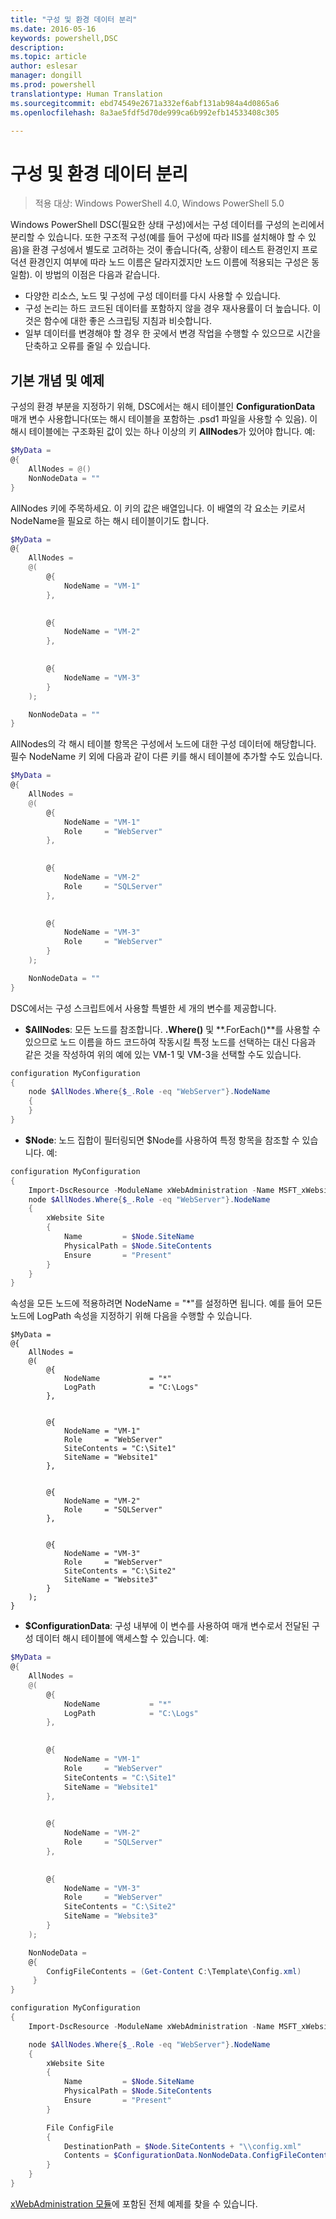 ```yaml
---
title: "구성 및 환경 데이터 분리"
ms.date: 2016-05-16
keywords: powershell,DSC
description: 
ms.topic: article
author: eslesar
manager: dongill
ms.prod: powershell
translationtype: Human Translation
ms.sourcegitcommit: ebd74549e2671a332ef6abf131ab984a4d0865a6
ms.openlocfilehash: 8a3ae5fdf5d70de999ca6b992efb14533408c305

---
```


# 구성 및 환경 데이터 분리

>적용 대상: Windows PowerShell 4.0, Windows PowerShell 5.0

Windows PowerShell DSC(필요한 상태 구성)에서는 구성 데이터를 구성의 논리에서 분리할 수 있습니다. 또한 구조적 구성(예를 들어 구성에 따라 IIS를 설치해야 할 수 있음)을 환경 구성에서 별도로 고려하는 것이 좋습니다(즉, 상황이 테스트 환경인지 프로덕션 환경인지 여부에 따라 노드 이름은 달라지겠지만 노드 이름에 적용되는 구성은 동일함). 이 방법의 이점은 다음과 같습니다.

* 다양한 리소스, 노드 및 구성에 구성 데이터를 다시 사용할 수 있습니다.
* 구성 논리는 하드 코드된 데이터를 포함하지 않을 경우 재사용률이 더 높습니다. 이것은 함수에 대한 좋은 스크립팅 지침과 비슷합니다.
* 일부 데이터를 변경해야 할 경우 한 곳에서 변경 작업을 수행할 수 있으므로 시간을 단축하고 오류를 줄일 수 있습니다.

## 기본 개념 및 예제

구성의 환경 부분을 지정하기 위해, DSC에서는 해시 테이블인 **ConfigurationData** 매개 변수 사용합니다(또는 해시 테이블을 포함하는 .psd1 파일을 사용할 수 있음). 이 해시 테이블에는 구조화된 값이 있는 하나 이상의 키 **AllNodes**가 있어야 합니다. 예:

```powershell
$MyData = 
@{
    AllNodes = @()
    NonNodeData = ""   
}
```

AllNodes 키에 주목하세요. 이 키의 값은 배열입니다. 이 배열의 각 요소는 키로서 NodeName을 필요로 하는 해시 테이블이기도 합니다.

```powershell
$MyData = 
@{
    AllNodes = 
    @(
        @{
            NodeName = "VM-1"
        },

 
        @{
            NodeName = "VM-2"
        },

 
        @{
            NodeName = "VM-3"
        }
    );

    NonNodeData = ""   
}
```

AllNodes의 각 해시 테이블 항목은 구성에서 노드에 대한 구성 데이터에 해당합니다. 필수 NodeName 키 외에 다음과 같이 다른 키를 해시 테이블에 추가할 수도 있습니다.

```powershell
$MyData = 
@{
    AllNodes = 
    @(
        @{
            NodeName = "VM-1"
            Role     = "WebServer"
        },

 
        @{
            NodeName = "VM-2"
            Role     = "SQLServer"
        },

 
        @{
            NodeName = "VM-3"
            Role     = "WebServer"
        }
    );

    NonNodeData = ""   
}
```

DSC에서는 구성 스크립트에서 사용할 특별한 세 개의 변수를 제공합니다.

* **$AllNodes**: 모든 노드를 참조합니다. **.Where()** 및 **.ForEach()**를 사용할 수 있으므로 노드 이름을 하드 코드하여 작동시킬 특정 노드를 선택하는 대신 다음과 같은 것을 작성하여 위의 예에 있는 VM-1 및 VM-3을 선택할 수도 있습니다.

```powershell
configuration MyConfiguration
{
    node $AllNodes.Where{$_.Role -eq "WebServer"}.NodeName
    {
    }
}
```

* **$Node**: 노드 집합이 필터링되면 $Node를 사용하여 특정 항목을 참조할 수 있습니다. 예:

```powershell
configuration MyConfiguration
{
    Import-DscResource -ModuleName xWebAdministration -Name MSFT_xWebsite
    node $AllNodes.Where{$_.Role -eq "WebServer"}.NodeName
    {
        xWebsite Site
        {
            Name         = $Node.SiteName
            PhysicalPath = $Node.SiteContents
            Ensure       = "Present"
        }
    }
}
```

속성을 모든 노드에 적용하려면 NodeName = "*"를 설정하면 됩니다. 예를 들어 모든 노드에 LogPath 속성을 지정하기 위해 다음을 수행할 수 있습니다.

```
$MyData = 
@{
    AllNodes = 
    @(
        @{
            NodeName           = "*"
            LogPath            = "C:\Logs"
        },

 
        @{
            NodeName = "VM-1"
            Role     = "WebServer"
            SiteContents = "C:\Site1"
            SiteName = "Website1"
        },

 
        @{
            NodeName = "VM-2"
            Role     = "SQLServer"
        },

 
        @{
            NodeName = "VM-3"
            Role     = "WebServer"
            SiteContents = "C:\Site2"
            SiteName = "Website3"
        }
    );
}
```

* **$ConfigurationData**: 구성 내부에 이 변수를 사용하여 매개 변수로서 전달된 구성 데이터 해시 테이블에 액세스할 수 있습니다. 예:

```powershell
$MyData = 
@{
    AllNodes = 
    @(
        @{
            NodeName           = "*"
            LogPath            = "C:\Logs"
        },

 
        @{
            NodeName = "VM-1"
            Role     = "WebServer"
            SiteContents = "C:\Site1"
            SiteName = "Website1"
        },

 
        @{
            NodeName = "VM-2"
            Role     = "SQLServer"
        },
 

        @{
            NodeName = "VM-3"
            Role     = "WebServer"
            SiteContents = "C:\Site2"
            SiteName = "Website3"
        }
    );

    NonNodeData = 
    @{
        ConfigFileContents = (Get-Content C:\Template\Config.xml)
     }   
} 

configuration MyConfiguration
{
    Import-DscResource -ModuleName xWebAdministration -Name MSFT_xWebsite

    node $AllNodes.Where{$_.Role -eq "WebServer"}.NodeName
    {
        xWebsite Site
        {
            Name         = $Node.SiteName
            PhysicalPath = $Node.SiteContents
            Ensure       = "Present"
        }

        File ConfigFile
        {
            DestinationPath = $Node.SiteContents + "\\config.xml"
            Contents = $ConfigurationData.NonNodeData.ConfigFileContents
        }
    }
}
```

[xWebAdministration 모듈](https://powershellgallery.com/packages/xWebAdministration)에 포함된 전체 예제를 찾을 수 있습니다.




<!--HONumber=Aug16_HO3-->


